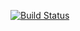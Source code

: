 [![Build Status](https://travis-ci.org/infrascloudy/skipper.svg?branch=master)](https://travis-ci.org/infrascloudy/skipper)
